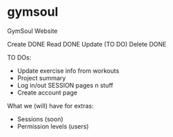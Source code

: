 # gymsoul
GymSoul Website

Create DONE
Read DONE
Update (TO DO)
Delete DONE

TO DOs:
- Update exercise info from workouts
- Project summary
- Log in/out SESSION pages n stuff
- Create account page

What we (will) have for extras:
- Sessions (soon)
- Permission levels (users)
